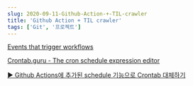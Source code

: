 ```yaml
---
slug: 2020-09-11-Github-Action-+-TIL-crawler
title: 'Github Action + TIL crawler'
tags: ['Git', '프로젝트']
---
```


[Events that trigger workflows](https://docs.github.com/en/actions/reference/events-that-trigger-workflows)

[Crontab.guru - The cron schedule expression editor](https://crontab.guru/)

[▶️ Github Actions에 추가된 schedule 기능으로 Crontab 대체하기](https://velog.io/@chris/replacing-crontab-with-the-schedule-feature-of-github-actions)

